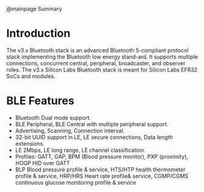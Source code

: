 @mainpage Summary

# Introduction

The v3.x Bluetooth stack is an advanced Bluetooth 5-compliant protocol stack implementing the Bluetooth low energy stand-ard. It supports multiple connections, concurrent central, peripheral, broadcaster, and observer roles. The v3.x Silicon Labs Bluetooth stack is meant for Silicon Labs EFR32 SoCs and modules.


# BLE Features
 - Bluetooth Dual mode support.
 - BLE Peripheral, BLE Central with multiple peripheral support.
 - Advertising, Scanning, Connection interval.
 - 32-bit UUID support in LE, LE secure connections, Data length extensions.
 - LE 2Mbps, LE long range, LE channel classification.
 - Profiles: GATT, GAP, BPM (Blood pressure monitor), PXP (proximity), HOGP HID over GATT
 - BLP Blood pressure profile & service, HTS/HTP health thermometer profile & service, HRP/HRS Heart rate profile& service, CGMP/CGMS continuous glucose monitoring profile & service